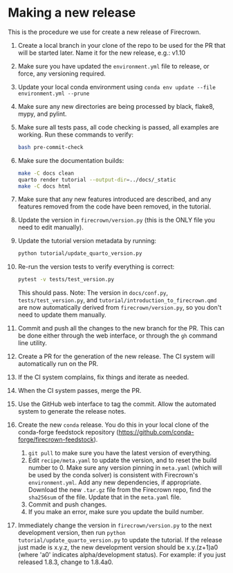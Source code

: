 # Making a new release

This is the procedure we use for create a new release of Firecrown.

1. Create a local branch in your clone of the repo to be used for the PR that will be started later. Name it for the new release, e.g.:  v1.10
2. Make sure you have updated the `environment.yml` file to release, or force, any versioning required.
3. Update your local conda environment using `conda env update --file environment.yml --prune`
4. Make sure any new directories are being processed by black, flake8, mypy, and pylint.
5. Make sure all tests pass, all code checking is passed, all examples are working.
   Run these commands to verify:

   ```bash
   bash pre-commit-check
   ```

6. Make sure the documentation builds:

   ```bash
   make -C docs clean
   quarto render tutorial --output-dir=../docs/_static
   make -C docs html
   ```

7. Make sure that any new features introduced are described, and any features removed from the code have been removed, in the tutorial.
8. Update the version in `firecrown/version.py` (this is the ONLY file you need to edit manually).
9. Update the tutorial version metadata by running:

    ```bash
    python tutorial/update_quarto_version.py
    ```

10. Re-run the version tests to verify everything is correct:

    ```bash
    pytest -v tests/test_version.py
    ```

    This should pass. Note: The version in `docs/conf.py`, `tests/test_version.py`, and `tutorial/introduction_to_firecrown.qmd` are now automatically derived from `firecrown/version.py`, so you don't need to update them manually.

11. Commit and push all the changes to the new branch for the PR.
    This can be done either through the web interface, or through the `gh` command line utility.
12. Create a PR for the generation of the new release.
    The CI system will automatically run on the PR.
13. If the CI system complains, fix things and iterate as needed.
14. When the CI system passes, merge the PR.
15. Use the GitHub web interface to tag the commit.
    Allow the automated system to generate the release notes.
16. Create the new `conda` release.
    You do this in your local clone of the conda-forge feedstock repository (<https://github.com/conda-forge/firecrown-feedstock>).

    1. `git pull` to make sure you have the latest version of everything.
    2. Edit `recipe/meta.yaml` to update the version, and to reset the build number to 0.
       Make sure any version pinning in `meta.yaml` (which will be used by the conda solver) is consistent with Firecrown's `environment.yml`.
       Add any new dependencies, if appropriate.
       Download the new `.tar.gz` file from the Firecrown repo, find the `sha256sum` of the file.
       Update that in the `meta.yaml` file.
    3. Commit and push changes.
    4. If you make an error, make sure you update the build number.

17. Immediately change the version in `firecrown/version.py` to the next development version, then run `python tutorial/update_quarto_version.py` to update the tutorial.
    If the release just made is x.y.z, the new development version should be x.y.(z+1)a0 (where 'a0' indicates alpha/development status).
    For example: if you just released 1.8.3, change to 1.8.4a0.
